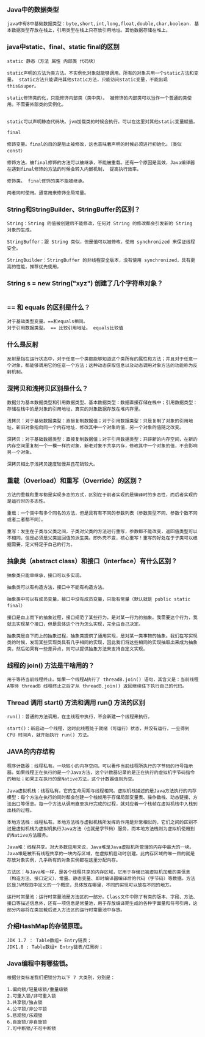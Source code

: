 
### Java中的数据类型

```
java中有8中基础数据类型：byte,short,int,long,float,double,char,boolean. 基本数据类型存放在栈上，引用类型在栈上只存放引用地址。其他数据存储在堆上。
```

### java中static、final、static final的区别

```
static 静态（方法 属性 内部类 代码块）

static声明的方法为类方法。不实例化对象就能够调用。所有的对象共用一个static方法和变量。 static方法只能调用其他static方法，只能访问static变量，不能出现this&super。

static修饰类的化，只能修饰内部类（类中类）。 被修饰的内部类可以当作一个普通的类使用。不需要外部类的实例化。


static可以声明静态代码块。jvm加载类的时候会执行。可以在这里对其他static变量赋值。

final 

修饰变量。final的目的是阻止被修改，这也意味着声明的时候必须进行初始化。（类似const） 

修饰方法。被final修饰的方法可以被继承，不能被重载。还有一个原因是高效，Java编译器在遇到final修饰的方法的时候会转入内嵌机制， 提高执行效率。

修饰类。 final修饰的类不能被继承。

两者同时使用。通常用来修饰全局常量。

```

### String和StringBuilder、StringBuffer的区别？

```
String：String 的值被创建后不能修改，任何对 String 的修改都会引发新的 String 对象的生成。

StringBuffer：跟 String 类似，但是值可以被修改，使用 synchronized 来保证线程安全。

StringBuilder：StringBuffer 的非线程安全版本，没有使用 synchronized，具有更高的性能，推荐优先使用。
```

### String s = new String("xyz") 创建了几个字符串对象？

```
```

### == 和 equals 的区别是什么？

```
对于基础类型变量。==和equals相同。
对于引用数据类型。 == 比较引用地址。 equals比较值
```

### 什么是反射

```
反射是指在运行状态中，对于任意一个类都能够知道这个类所有的属性和方法；并且对于任意一个对象，都能够调用它的任意一个方法；这种动态获取信息以及动态调用对象方法的功能称为反射机制。
```

### 深拷贝和浅拷贝区别是什么？

```
数据分为基本数据类型和引用数据类型。基本数据类型：数据直接存储在栈中；引用数据类型：存储在栈中的是对象的引用地址，真实的对象数据存放在堆内存里。

浅拷贝：对于基础数据类型：直接复制数据值；对于引用数据类型：只是复制了对象的引用地址，新旧对象指向同一个内存地址，修改其中一个对象的值，另一个对象的值随之改变。

深拷贝：对于基础数据类型：直接复制数据值；对于引用数据类型：开辟新的内存空间，在新的内存空间里复制一个一模一样的对象，新老对象不共享内存，修改其中一个对象的值，不会影响另一个对象。

深拷贝相比于浅拷贝速度较慢并且花销较大。
```

### 重载（Overload）和重写（Override）的区别？

```
方法的重载和重写都是实现多态的方式，区别在于前者实现的是编译时的多态性，而后者实现的是运行时的多态性。

重载：一个类中有多个同名的方法，但是具有有不同的参数列表（参数类型不同、参数个数不同或者二者都不同）。

重写：发生在子类与父类之间，子类对父类的方法进行重写，参数都不能改变，返回值类型可以不相同，但是必须是父类返回值的派生类。即外壳不变，核心重写！重写的好处在于子类可以根据需要，定义特定于自己的行为。
```

### 抽象类（abstract class）和接口（interface）有什么区别？

```
抽象类只能单继承，接口可以多实现。

抽象类可以有构造方法，接口中不能有构造方法。

抽象类中可以有成员变量，接口中没有成员变量，只能有常量（默认就是 public static final）

接口是自上而下的抽象过程，接口规范了某些行为，是对某一行为的抽象。我需要这个行为，我就去实现某个接口，但是具体这个行为怎么实现，完全由自己决定。

抽象类是自下而上的抽象过程，抽象类提供了通用实现，是对某一类事物的抽象。我们在写实现类的时候，发现某些实现类具有几乎相同的实现，因此我们将这些相同的实现抽取出来成为抽象类，然后如果有一些差异点，则可以提供抽象方法来支持自定义实现。
```

### 线程的 join() 方法是干啥用的？

```
用于等待当前线程终止。如果一个线程A执行了 threadB.join() 语句，其含义是：当前线程A等待 threadB 线程终止之后才从 threadB.join() 返回继续往下执行自己的代码。
```

### Thread 调用 start() 方法和调用 run() 方法的区别

```
run()：普通的方法调用，在主线程中执行，不会新建一个线程来执行。

start()：新启动一个线程，这时此线程处于就绪（可运行）状态，并没有运行，一旦得到 CPU 时间片，就开始执行 run() 方法。
```

### JAVA的内存结构

```
程序计数器：线程私有。一块较小的内存空间，可以看作当前线程所执行的字节码的行号指示器。如果线程正在执行的是一个Java方法，这个计数器记录的是正在执行的虚拟机字节码指令的地址；如果正在执行的是Native方法，这个计数器值则为空。

Java虚拟机栈：线程私有。它的生命周期与线程相同。虚拟机栈描述的是Java方法执行的内存模型：每个方法在执行的同时都会创建一个栈帧用于存储局部变量表、操作数栈、动态链接、方法出口等信息。每一个方法从调用直至执行完成的过程，就对应着一个栈帧在虚拟机栈中入栈到出栈的过程。

本地方法栈：线程私有。本地方法栈与虚拟机栈所发挥的作用是非常相似的，它们之间的区别不过是虚拟机栈为虚拟机执行Java方法（也就是字节码）服务，而本地方法栈则为虚拟机使用到的Native方法服务。

Java堆：线程共享。对大多数应用来说，Java堆是Java虚拟机所管理的内存中最大的一块。Java堆是被所有线程共享的一块内存区域，在虚拟机启动时创建。此内存区域的唯一目的就是存放对象实例，几乎所有的对象实例都在这里分配内存。

方法区：与Java堆一样，是各个线程共享的内存区域，它用于存储已被虚拟机加载的类信息（构造方法、接口定义）、常量、静态变量、即时编译器编译后的代码（字节码）等数据。方法区是JVM规范中定义的一个概念，具体放在哪里，不同的实现可以放在不同的地方。

运行时常量池：运行时常量池是方法区的一部分。Class文件中除了有类的版本、字段、方法、接口等描述信息外，还有一项信息是常量池，用于存放编译期生成的各种字面量和符号引用，这部分内容将在类加载后进入方法区的运行时常量池中存放。
```

### 介绍HashMap的存储原理。

```
JDK 1.7 ： Table数组+ Entry链表；
JDK1.8 : Table数组+ Entry链表/红黑树；
```

### Java编程中有哪些锁。

```
根据分类标准我们把锁分为以下 7 大类别，分别是：

1.偏向锁/轻量级锁/重量级锁
2.可重入锁/非可重入锁
3.共享锁/独占锁
4.公平锁/非公平锁
5.悲观锁/乐观锁
6.自旋锁/非自旋锁
7.可中断锁/不可中断锁

```